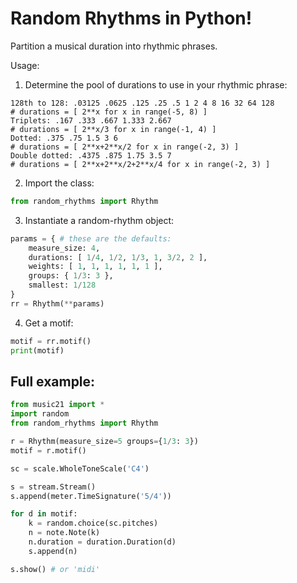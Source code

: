 # Random Rhythms in Python!
Partition a musical duration into rhythmic phrases.

Usage:

1. Determine the pool of durations to use in your rhythmic phrase:
```
128th to 128: .03125 .0625 .125 .25 .5 1 2 4 8 16 32 64 128
# durations = [ 2**x for x in range(-5, 8) ]
Triplets: .167 .333 .667 1.333 2.667
# durations = [ 2**x/3 for x in range(-1, 4) ]
Dotted: .375 .75 1.5 3 6
# durations = [ 2**x+2**x/2 for x in range(-2, 3) ]
Double dotted: .4375 .875 1.75 3.5 7
# durations = [ 2**x+2**x/2+2**x/4 for x in range(-2, 3) ]
```

2. Import the class:
```python
from random_rhythms import Rhythm
```

3. Instantiate a random-rhythm object:
```python
params = { # these are the defaults:
    measure_size: 4,
    durations: [ 1/4, 1/2, 1/3, 1, 3/2, 2 ],
    weights: [ 1, 1, 1, 1, 1, 1 ],
    groups: { 1/3: 3 },
    smallest: 1/128
}
rr = Rhythm(**params)
```

4. Get a motif:
```python
motif = rr.motif()
print(motif)
```

## Full example:

```python
from music21 import *
import random
from random_rhythms import Rhythm

r = Rhythm(measure_size=5 groups={1/3: 3})
motif = r.motif()

sc = scale.WholeToneScale('C4')

s = stream.Stream()
s.append(meter.TimeSignature('5/4'))

for d in motif:
    k = random.choice(sc.pitches)
    n = note.Note(k)
    n.duration = duration.Duration(d)
    s.append(n)

s.show() # or 'midi'
```